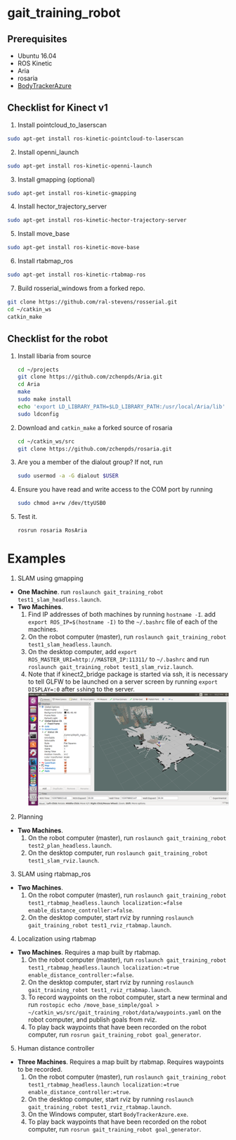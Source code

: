 # gait_training_robot

## Prerequisites
- Ubuntu 16.04
- ROS Kinetic
- Aria
- rosaria
- [BodyTrackerAzure](https://github.com/ral-stevens/BodyTrackerAzure)

## Checklist for Kinect v1
1. Install pointcloud_to_laserscan
  ```bash
  sudo apt-get install ros-kinetic-pointcloud-to-laserscan
  ```
2. Install openni_launch
  ```bash
  sudo apt-get install ros-kinetic-openni-launch
  ```
3. Install gmapping (optional)
  ```bash
  sudo apt-get install ros-kinetic-gmapping
  ```
4. Install hector_trajectory_server
  ```bash
  sudo apt-get install ros-kinetic-hector-trajectory-server
  ```
5. Install move_base
  ```bash
  sudo apt-get install ros-kinetic-move-base
  ```
6. Install rtabmap_ros
  ```bash
  sudo apt-get install ros-kinetic-rtabmap-ros
  ```
7. Build rosserial_windows from a forked repo.
  ```bash
  git clone https://github.com/ral-stevens/rosserial.git
  cd ~/catkin_ws
  catkin_make
  ```

## Checklist for the robot
1. Install libaria from source
   ```bash
   cd ~/projects
   git clone https://github.com/zchenpds/Aria.git
   cd Aria
   make
   sudo make install
   echo 'export LD_LIBRARY_PATH=$LD_LIBRARY_PATH:/usr/local/Aria/lib' >> ~/.bashrc
   sudo ldconfig
   ```
2. Download and `catkin_make` a forked source of rosaria
   ```bash
   cd ~/catkin_ws/src
   git clone https://github.com/zchenpds/rosaria.git
   ```
3. Are you a member of the dialout group? If not, run 
   ```bash
   sudo usermod -a -G dialout $USER 
   ```
4. Ensure you have read and write access to the COM port by running 
   ```bash
   sudo chmod a+rw /dev/ttyUSB0
   ```
5. Test it. 
   ```bash
   rosrun rosaria RosAria
   ```

# Examples

1. SLAM using gmapping
  - **One Machine**. run `roslaunch gait_training_robot test1_slam_headless.launch`.
  - **Two Machines**. 
    1. Find IP addresses of both machines by running `hostname -I`. add `export ROS_IP=$(hostname -I)` to the  `~/.bashrc` file of each of the machines.
    2. On the robot computer (master), run `roslaunch gait_training_robot test1_slam_headless.launch`.
    3. On the desktop computer, add `export ROS_MASTER_URI=http://MASTER_IP:11311/` to `~/.bashrc` and run `roslaunch gait_training_robot test1_slam_rviz.launch`.
    4. Note that if kinect2_bridge package is started via ssh, it is necessary to tell GLFW to be launched on a server screen by running `export DISPLAY=:0` after `ssh`ing to the server.
    ![alt text](images/screenshot1.png)

2. Planning
  - **Two Machines**.
    1. On the robot computer (master), run `roslaunch gait_training_robot test2_plan_headless.launch`.
    2. On the desktop computer, run `roslaunch gait_training_robot test1_slam_rviz.launch`.

3. SLAM using rtabmap_ros
  - **Two Machines**.
    1. On the robot computer (master), run `roslaunch gait_training_robot test1_rtabmap_headless.launch localization:=false enable_distance_controller:=false`.
    2. On the desktop computer, start rviz by running `roslaunch gait_training_robot test1_rviz_rtabmap.launch`.
4. Localization using rtabmap
  - **Two Machines**. Requires a map built by rtabmap.
    1. On the robot computer (master), run `roslaunch gait_training_robot test1_rtabmap_headless.launch localization:=true enable_distance_controller:=false`.
    2. On the desktop computer, start rviz by running `roslaunch gait_training_robot test1_rviz_rtabmap.launch`.
    3. To record waypoints on the robot computer, start a new terminal and run `rostopic echo /move_base_simple/goal > ~/catkin_ws/src/gait_training_robot/data/waypoints.yaml` on the robot computer, and publish goals from rviz. 
    4. To play back waypoints that have been recorded on the robot computer, run `rosrun gait_training_robot goal_generator`.
5. Human distance controller
  - **Three Machines**. Requires a map built by rtabmap. Requires waypoints to be recorded.
    1. On the robot computer (master), run `roslaunch gait_training_robot test1_rtabmap_headless.launch localization:=true enable_distance_controller:=true`.
    2. On the desktop computer, start rviz by running `roslaunch gait_training_robot test1_rviz_rtabmap.launch`.
    3. On the Windows computer, start `BodyTrackerAzure.exe`.
    4. To play back waypoints that have been recorded on the robot computer, run `rosrun gait_training_robot goal_generator`.
    